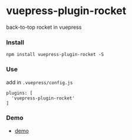 # vuepress-plugin-rocket
back-to-top rocket in vuepress
### Install
```
npm install vuepress-plugin-rocket -S
```

### Use
add in `.vuepress/config.js`
```
plugins: [
  'vuepress-plugin-rocket'
]
```

### Demo
- [demo](https://www.nicksonlvqq.cn)
